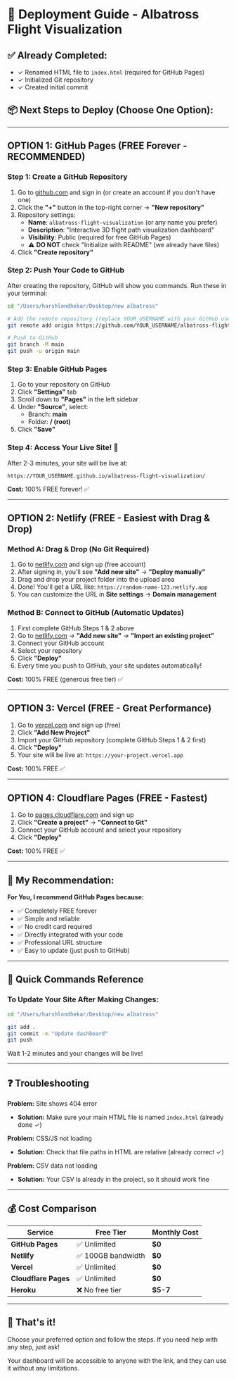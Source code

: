 # 🚀 Deployment Guide - Albatross Flight Visualization

## ✅ Already Completed:
- ✓ Renamed HTML file to `index.html` (required for GitHub Pages)
- ✓ Initialized Git repository
- ✓ Created initial commit

## 📦 Next Steps to Deploy (Choose One Option):

---

## **OPTION 1: GitHub Pages (FREE Forever - RECOMMENDED)**

### Step 1: Create a GitHub Repository

1. Go to [github.com](https://github.com) and sign in (or create an account if you don't have one)
2. Click the **"+"** button in the top-right corner → **"New repository"**
3. Repository settings:
   - **Name**: `albatross-flight-visualization` (or any name you prefer)
   - **Description**: "Interactive 3D flight path visualization dashboard"
   - **Visibility**: Public (required for free GitHub Pages)
   - ⚠️ **DO NOT** check "Initialize with README" (we already have files)
4. Click **"Create repository"**

### Step 2: Push Your Code to GitHub

After creating the repository, GitHub will show you commands. Run these in your terminal:

```bash
cd "/Users/harshlondhekar/Desktop/new albatross"

# Add the remote repository (replace YOUR_USERNAME with your GitHub username)
git remote add origin https://github.com/YOUR_USERNAME/albatross-flight-visualization.git

# Push to GitHub
git branch -M main
git push -u origin main
```

### Step 3: Enable GitHub Pages

1. Go to your repository on GitHub
2. Click **"Settings"** tab
3. Scroll down to **"Pages"** in the left sidebar
4. Under **"Source"**, select:
   - Branch: **main**
   - Folder: **/ (root)**
5. Click **"Save"**

### Step 4: Access Your Live Site! 🎉

After 2-3 minutes, your site will be live at:
```
https://YOUR_USERNAME.github.io/albatross-flight-visualization/
```

**Cost:** 100% FREE forever! ✅

---

## **OPTION 2: Netlify (FREE - Easiest with Drag & Drop)**

### Method A: Drag & Drop (No Git Required)

1. Go to [netlify.com](https://netlify.com) and sign up (free account)
2. After signing in, you'll see **"Add new site"** → **"Deploy manually"**
3. Drag and drop your project folder into the upload area
4. Done! You'll get a URL like: `https://random-name-123.netlify.app`
5. You can customize the URL in **Site settings** → **Domain management**

### Method B: Connect to GitHub (Automatic Updates)

1. First complete GitHub Steps 1 & 2 above
2. Go to [netlify.com](https://netlify.com) → **"Add new site"** → **"Import an existing project"**
3. Connect your GitHub account
4. Select your repository
5. Click **"Deploy"**
6. Every time you push to GitHub, your site updates automatically!

**Cost:** 100% FREE (generous free tier) ✅

---

## **OPTION 3: Vercel (FREE - Great Performance)**

1. Go to [vercel.com](https://vercel.com) and sign up (free)
2. Click **"Add New Project"**
3. Import your GitHub repository (complete GitHub Steps 1 & 2 first)
4. Click **"Deploy"**
5. Your site will be live at: `https://your-project.vercel.app`

**Cost:** 100% FREE ✅

---

## **OPTION 4: Cloudflare Pages (FREE - Fastest)**

1. Go to [pages.cloudflare.com](https://pages.cloudflare.com) and sign up
2. Click **"Create a project"** → **"Connect to Git"**
3. Connect your GitHub account and select your repository
4. Click **"Deploy"**

**Cost:** 100% FREE ✅

---

## 🎯 My Recommendation:

**For You, I recommend GitHub Pages because:**
- ✅ Completely FREE forever
- ✅ Simple and reliable
- ✅ No credit card required
- ✅ Directly integrated with your code
- ✅ Professional URL structure
- ✅ Easy to update (just push to GitHub)

---

## 📝 Quick Commands Reference

### To Update Your Site After Making Changes:

```bash
cd "/Users/harshlondhekar/Desktop/new albatross"

git add .
git commit -m "Update dashboard"
git push
```

Wait 1-2 minutes and your changes will be live!

---

## ❓ Troubleshooting

**Problem:** Site shows 404 error
- **Solution:** Make sure your main HTML file is named `index.html` (already done ✓)

**Problem:** CSS/JS not loading
- **Solution:** Check that file paths in HTML are relative (already correct ✓)

**Problem:** CSV data not loading
- **Solution:** Your CSV is already in the project, so it should work fine

---

## 💰 Cost Comparison

| Service | Free Tier | Monthly Cost |
|---------|-----------|--------------|
| **GitHub Pages** | ✅ Unlimited | **$0** |
| **Netlify** | ✅ 100GB bandwidth | **$0** |
| **Vercel** | ✅ Unlimited | **$0** |
| **Cloudflare Pages** | ✅ Unlimited | **$0** |
| **Heroku** | ❌ No free tier | **$5-7** |

---

## 🎉 That's it!

Choose your preferred option and follow the steps. If you need help with any step, just ask!

Your dashboard will be accessible to anyone with the link, and they can use it without any limitations.

